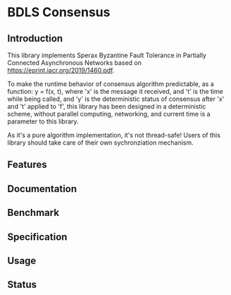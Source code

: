# BDLS Consensus

## Introduction

This library implements Sperax Byzantine Fault Tolerance in Partially Connected Asynchronous
Networks based on https://eprint.iacr.org/2019/1460.pdf.

To make the runtime behavior of consensus algorithm predictable, as a function:
y = f(x, t), where 'x' is the message it received, and 't' is the time while being called,
and 'y' is the deterministic status of consensus after 'x' and 't' applied to 'f',
this library has been designed in a deterministic scheme, without parallel
computing, networking, and current time is a parameter to this library.

As it's a pure algorithm implementation, it's not thread-safe! Users of this library
should take care of their own sychronziation mechanism.

## Features


## Documentation


## Benchmark

## Specification

## Usage

## Status
